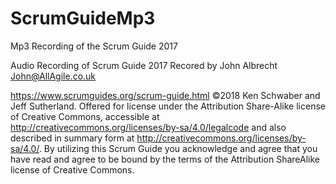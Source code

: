 # ScrumGuideMp3
Mp3 Recording of the Scrum Guide 2017

Audio Recording of Scrum Guide 2017 Recored by 
John Albrecht 
John@AllAgile.co.uk

https://www.scrumguides.org/scrum-guide.html
©2018 Ken Schwaber and Jeff Sutherland. Offered for license under the Attribution Share-Alike license of Creative Commons, accessible at http://creativecommons.org/licenses/by-sa/4.0/legalcode and also described in summary form at http://creativecommons.org/licenses/by-sa/4.0/. By utilizing this Scrum Guide you acknowledge and agree that you have read and agree to be bound by the terms of the Attribution ShareAlike license of Creative Commons.
